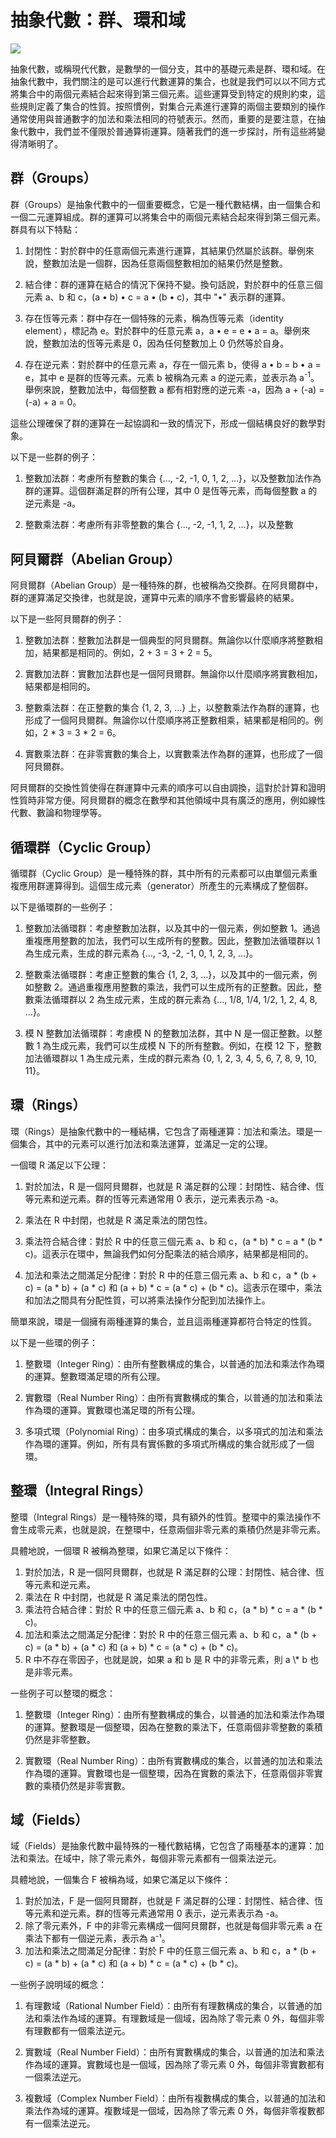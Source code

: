 # 抽象代數：群、環和域

![](https://cdn.jsdelivr.net/gh/tc3oliver/ImageHosting/img/202305271754012.png)

抽象代數，或稱現代代數，是數學的一個分支，其中的基礎元素是群、環和域。在抽象代數中，我們關注的是可以進行代數運算的集合，也就是我們可以以不同方式將集合中的兩個元素結合起來得到第三個元素。這些運算受到特定的規則約束，這些規則定義了集合的性質。按照慣例，對集合元素進行運算的兩個主要類別的操作通常使用與普通數字的加法和乘法相同的符號表示。然而，重要的是要注意，在抽象代數中，我們並不僅限於普通算術運算。隨著我們的進一步探討，所有這些將變得清晰明了。

## 群（Groups）

群（Groups）是抽象代數中的一個重要概念，它是一種代數結構，由一個集合和一個二元運算組成。群的運算可以將集合中的兩個元素結合起來得到第三個元素。群具有以下特點：

1. 封閉性：對於群中的任意兩個元素進行運算，其結果仍然屬於該群。舉例來說，整數加法是一個群，因為任意兩個整數相加的結果仍然是整數。

2. 結合律：群的運算在結合的情況下保持不變。換句話說，對於群中的任意三個元素 a、b 和 c，(a • b) • c = a • (b • c)，其中 "•" 表示群的運算。

3. 存在恆等元素：群中存在一個特殊的元素，稱為恆等元素（identity element），標記為 e。對於群中的任意元素 a，a • e = e • a = a。舉例來說，整數加法的恆等元素是 0，因為任何整數加上 0 仍然等於自身。

4. 存在逆元素：對於群中的任意元素 a，存在一個元素 b，使得 a • b = b • a = e，其中 e 是群的恆等元素。元素 b 被稱為元素 a 的逆元素，並表示為 a<sup>-1</sup>。舉例來說，整數加法中，每個整數 a 都有相對應的逆元素 -a，因為 a + (-a) = (-a) + a = 0。

這些公理確保了群的運算在一起協調和一致的情況下，形成一個結構良好的數學對象。

以下是一些群的例子：

1. 整數加法群：考慮所有整數的集合 {..., -2, -1, 0, 1, 2, ...}，以及整數加法作為群的運算。這個群滿足群的所有公理，其中 0 是恆等元素，而每個整數 a 的逆元素是 -a。

2. 整數乘法群：考慮所有非零整數的集合 {..., -2, -1, 1, 2, ...}，以及整數

## 阿貝爾群（Abelian Group）

阿貝爾群（Abelian Group）是一種特殊的群，也被稱為交換群。在阿貝爾群中，群的運算滿足交換律，也就是說，運算中元素的順序不會影響最終的結果。

以下是一些阿貝爾群的例子：

1. 整數加法群：整數加法群是一個典型的阿貝爾群。無論你以什麼順序將整數相加，結果都是相同的。例如，2 + 3 = 3 + 2 = 5。

2. 實數加法群：實數加法群也是一個阿貝爾群。無論你以什麼順序將實數相加，結果都是相同的。

3. 整數乘法群：在正整數的集合 {1, 2, 3, ...} 上，以整數乘法作為群的運算，也形成了一個阿貝爾群。無論你以什麼順序將正整數相乘，結果都是相同的。例如，2 \* 3 = 3 \* 2 = 6。

4. 實數乘法群：在非零實數的集合上，以實數乘法作為群的運算，也形成了一個阿貝爾群。

阿貝爾群的交換性質使得在群運算中元素的順序可以自由調換，這對於計算和證明性質時非常方便。阿貝爾群的概念在數學和其他領域中具有廣泛的應用，例如線性代數、數論和物理學等。

## 循環群（Cyclic Group）

循環群（Cyclic Group）是一種特殊的群，其中所有的元素都可以由單個元素重複應用群運算得到。這個生成元素（generator）所產生的元素構成了整個群。

以下是循環群的一些例子：

1. 整數加法循環群：考慮整數加法群，以及其中的一個元素，例如整數 1。通過重複應用整數的加法，我們可以生成所有的整數。因此，整數加法循環群以 1 為生成元素，生成的群元素為 {..., -3, -2, -1, 0, 1, 2, 3, ...}。

2. 整數乘法循環群：考慮正整數的集合 {1, 2, 3, ...}，以及其中的一個元素，例如整數 2。通過重複應用整數的乘法，我們可以生成所有的正整數。因此，整數乘法循環群以 2 為生成元素，生成的群元素為 {..., 1/8, 1/4, 1/2, 1, 2, 4, 8, ...}。

3. 模 N 整數加法循環群：考慮模 N 的整數加法群，其中 N 是一個正整數。以整數 1 為生成元素，我們可以生成模 N 下的所有整數。例如，在模 12 下，整數加法循環群以 1 為生成元素，生成的群元素為 {0, 1, 2, 3, 4, 5, 6, 7, 8, 9, 10, 11}。

## 環（Rings）

環（Rings）是抽象代數中的一種結構，它包含了兩種運算：加法和乘法。環是一個集合，其中的元素可以進行加法和乘法運算，並滿足一定的公理。

一個環 R 滿足以下公理：

1. 對於加法，R 是一個阿貝爾群，也就是 R 滿足群的公理：封閉性、結合律、恆等元素和逆元素。群的恆等元素通常用 0 表示，逆元素表示為 -a。

2. 乘法在 R 中封閉，也就是 R 滿足乘法的閉包性。

3. 乘法符合結合律：對於 R 中的任意三個元素 a、b 和 c，(a \* b) \* c = a \* (b \* c)。這表示在環中，無論我們如何分配乘法的結合順序，結果都是相同的。

4. 加法和乘法之間滿足分配律：對於 R 中的任意三個元素 a、b 和 c，a \* (b + c) = (a \* b) + (a \* c) 和 (a + b) \* c = (a \* c) + (b \* c)。這表示在環中，乘法和加法之間具有分配性質，可以將乘法操作分配到加法操作上。

簡單來說，環是一個擁有兩種運算的集合，並且這兩種運算都符合特定的性質。

以下是一些環的例子：

1. 整數環（Integer Ring）：由所有整數構成的集合，以普通的加法和乘法作為環的運算。整數環滿足環的所有公理。

2. 實數環（Real Number Ring）：由所有實數構成的集合，以普通的加法和乘法作為環的運算。實數環也滿足環的所有公理。

3. 多項式環（Polynomial Ring）：由多項式構成的集合，以多項式的加法和乘法作為環的運算。例如，所有具有實係數的多項式所構成的集合就形成了一個環。

## 整環（Integral Rings）

整環（Integral Rings）是一種特殊的環，具有額外的性質。整環中的乘法操作不會生成零元素，也就是說，在整環中，任意兩個非零元素的乘積仍然是非零元素。

具體地說，一個環 R 被稱為整環，如果它滿足以下條件：

1. 對於加法，R 是一個阿貝爾群，也就是 R 滿足群的公理：封閉性、結合律、恆等元素和逆元素。
2. 乘法在 R 中封閉，也就是 R 滿足乘法的閉包性。
3. 乘法符合結合律：對於 R 中的任意三個元素 a、b 和 c，(a \* b) \* c = a \* (b \* c)。
4. 加法和乘法之間滿足分配律：對於 R 中的任意三個元素 a、b 和 c，a \* (b + c) = (a \* b) + (a \* c) 和 (a + b) \* c = (a \* c) + (b \* c)。
5. R 中不存在零因子，也就是說，如果 a 和 b 是 R 中的非零元素，則 a \\\* b 也是非零元素。

一些例子可以整環的概念：

1. 整數環（Integer Ring）：由所有整數構成的集合，以普通的加法和乘法作為環的運算。整數環是一個整環，因為在整數的乘法下，任意兩個非零整數的乘積仍然是非零整數。

2. 實數環（Real Number Ring）：由所有實數構成的集合，以普通的加法和乘法作為環的運算。實數環也是一個整環，因為在實數的乘法下，任意兩個非零實數的乘積仍然是非零實數。

## 域（Fields）

域（Fields）是抽象代數中最特殊的一種代數結構，它包含了兩種基本的運算：加法和乘法。在域中，除了零元素外，每個非零元素都有一個乘法逆元。

具體地說，一個集合 F 被稱為域，如果它滿足以下條件：

1. 對於加法，F 是一個阿貝爾群，也就是 F 滿足群的公理：封閉性、結合律、恆等元素和逆元素。群的恆等元素通常用 0 表示，逆元素表示為 -a。
2. 除了零元素外，F 中的非零元素構成一個阿貝爾群，也就是每個非零元素 a 在乘法下都有一個逆元素，表示為 a⁻¹。
3. 加法和乘法之間滿足分配律：對於 F 中的任意三個元素 a、b 和 c，a \* (b + c) = (a \* b) + (a \* c) 和 (a + b) \* c = (a \* c) + (b \* c)。

一些例子說明域的概念：

1. 有理數域（Rational Number Field）：由所有有理數構成的集合，以普通的加法和乘法作為域的運算。有理數域是一個域，因為除了零元素 0 外，每個非零有理數都有一個乘法逆元。

2. 實數域（Real Number Field）：由所有實數構成的集合，以普通的加法和乘法作為域的運算。實數域也是一個域，因為除了零元素 0 外，每個非零實數都有一個乘法逆元。

3. 複數域（Complex Number Field）：由所有複數構成的集合，以普通的加法和乘法作為域的運算。複數域是一個域，因為除了零元素 0 外，每個非零複數都有一個乘法逆元。
